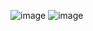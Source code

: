![image](https://github.com/user-attachments/assets/01463794-e20f-4e7a-983d-f0eefc865124)
![image](https://github.com/user-attachments/assets/01463794-e20f-4e7a-983d-f0eefc865124)
